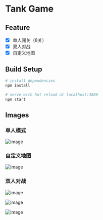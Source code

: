 # Tank Game

## Feature

- [x] 单人闯关（8关）
- [x] 双人对战
- [x] 自定义地图

## Build Setup

``` bash
# install dependencies
npm install

# serve with hot reload at localhost:3080
npm start
```

## Images

### 单人模式
![image](http://7xqnme.com1.z0.glb.clouddn.com/public/16-11-22/75376730.jpg)

### 自定义地图
![image](http://7xqnme.com1.z0.glb.clouddn.com/public/16-11-22/5466188.jpg)

### 双人对战
![image](http://7xqnme.com1.z0.glb.clouddn.com/public/16-11-22/97646210.jpg)

![image](http://7xqnme.com1.z0.glb.clouddn.com/public/16-11-22/84690115.jpg)

![image](http://7xqnme.com1.z0.glb.clouddn.com/public/16-11-22/90512658.jpg)
